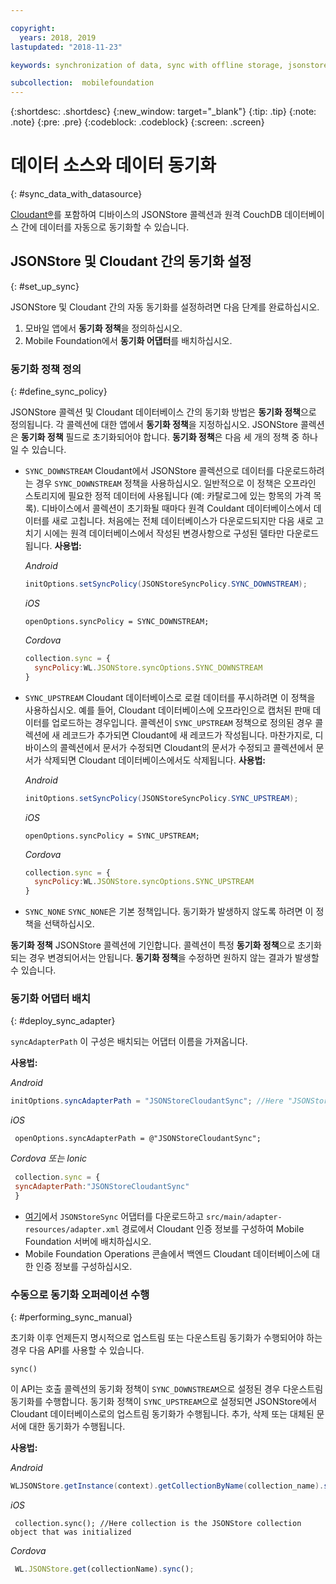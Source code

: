 ```yaml
---

copyright:
  years: 2018, 2019
lastupdated: "2018-11-23"

keywords: synchronization of data, sync with offline storage, jsonstore sync

subcollection:  mobilefoundation
---
```


{:shortdesc: .shortdesc}
{:new_window: target="_blank"}
{:tip: .tip}
{:note: .note}
{:pre: .pre}
{:codeblock: .codeblock}
{:screen: .screen}

# 데이터 소스와 데이터 동기화
{: #sync_data_with_datasource}

[Cloudant®](https://www.ibm.com/in-en/marketplace/database-management)를 포함하여 디바이스의 JSONStore 콜렉션과 원격 CouchDB 데이터베이스 간에 데이터를 자동으로 동기화할 수 있습니다.

## JSONStore 및 Cloudant 간의 동기화 설정
{: #set_up_sync}

JSONStore 및 Cloudant 간의 자동 동기화를 설정하려면 다음 단계를 완료하십시오.

1. 모바일 앱에서 **동기화 정책**을 정의하십시오.
2. Mobile Foundation에서 **동기화 어댑터**를 배치하십시오.

### 동기화 정책 정의
{: #define_sync_policy}

JSONStore 콜렉션 및 Cloudant 데이터베이스 간의 동기화 방법은 **동기화 정책**으로 정의됩니다. 각 콜렉션에 대한 앱에서 **동기화 정책**을 지정하십시오.
JSONStore 콜렉션은 **동기화 정책** 필드로 초기화되어야 합니다. **동기화 정책**은 다음 세 개의 정책 중 하나일 수 있습니다.

* `SYNC_DOWNSTREAM`
   Cloudant에서 JSONStore 콜렉션으로 데이터를 다운로드하려는 경우 `SYNC_DOWNSTREAM` 정책을 사용하십시오. 일반적으로 이 정책은 오프라인 스토리지에 필요한 정적 데이터에 사용됩니다 (예: 카탈로그에 있는 항목의 가격 목록). 디바이스에서 콜렉션이 초기화될 때마다 원격 Couldant 데이터베이스에서 데이터를 새로 고칩니다. 처음에는 전체 데이터베이스가 다운로드되지만 다음 새로 고치기 시에는 원격 데이터베이스에서 작성된 변경사항으로 구성된 델타만 다운로드됩니다.
  **사용법:**

  *Android*
  ```java
  initOptions.setSyncPolicy(JSONStoreSyncPolicy.SYNC_DOWNSTREAM);
  ```

  *iOS*
  ```objc
  openOptions.syncPolicy = SYNC_DOWNSTREAM;
  ```

  *Cordova*
  ```javascript
  collection.sync = {
    syncPolicy:WL.JSONStore.syncOptions.SYNC_DOWNSTREAM
  }
  ```

* `SYNC_UPSTREAM`
  Cloudant 데이터베이스로 로컬 데이터를 푸시하려면 이 정책을 사용하십시오. 예를 들어, Cloudant 데이터베이스에 오프라인으로 캡처된 판매 데이터를 업로드하는 경우입니다. 콜렉션이 `SYNC_UPSTREAM` 정책으로 정의된 경우 콜렉션에 새 레코드가 추가되면 Cloudant에 새 레코드가 작성됩니다. 마찬가지로, 디바이스의 콜렉션에서 문서가 수정되면 Cloudant의 문서가 수정되고 콜렉션에서 문서가 삭제되면 Cloudant 데이터베이스에서도 삭제됩니다.
  **사용법:**

  *Android*
  ```java
  initOptions.setSyncPolicy(JSONStoreSyncPolicy.SYNC_UPSTREAM);
  ```

  *iOS*
  ```objc
  openOptions.syncPolicy = SYNC_UPSTREAM;
  ```

  *Cordova*
  ```javascript
  collection.sync = {
    syncPolicy:WL.JSONStore.syncOptions.SYNC_UPSTREAM
  }
  ```

* `SYNC_NONE`
  `SYNC_NONE`은 기본 정책입니다. 동기화가 발생하지 않도록 하려면 이 정책을 선택하십시오.

**동기화 정책** JSONStore 콜렉션에 기인합니다. 콜렉션이 특정 **동기화 정책**으로 초기화되는 경우 변경되어서는 안됩니다. **동기화 정책**을 수정하면 원하지 않는 결과가 발생할 수 있습니다.

### 동기화 어댑터 배치
{: #deploy_sync_adapter}

`syncAdapterPath`
이 구성은 배치되는 어댑터 이름을 가져옵니다.

**사용법:**

*Android*
 ```java
 initOptions.syncAdapterPath = "JSONStoreCloudantSync"; //Here "JSONStoreCloudantSync" is the name of the adapter.
 ```

*iOS*
 ```objc
  openOptions.syncAdapterPath = @"JSONStoreCloudantSync";
 ```

*Cordova 또는 Ionic*
 ```javascript
  collection.sync = {
  syncAdapterPath:"JSONStoreCloudantSync"
  }
 ```

* [여기](https://github.com/MobileFirst-Platform-Developer-Center/JSONStoreCloudantSync/)에서 `JSONStoreSync` 어댑터를 다운로드하고 `src/main/adapter-resources/adapter.xml` 경로에서 Cloudant 인증 정보를 구성하여 Mobile Foundation 서버에 배치하십시오.
* Mobile Foundation Operations 콘솔에서 백엔드 Cloudant 데이터베이스에 대한 인증 정보를 구성하십시오.

### 수동으로 동기화 오퍼레이션 수행
{: #performing_sync_manual}

초기화 이후 언제든지 명시적으로 업스트림 또는 다운스트림 동기화가 수행되어야 하는 경우 다음 API를 사용할 수 있습니다.

`sync()`

이 API는 호출 콜렉션의 동기화 정책이 `SYNC_DOWNSTREAM`으로 설정된 경우 다운스트림 동기화를 수행합니다. 동기화 정책이 `SYNC_UPSTREAM`으로 설정되면 JSONStore에서 Cloudant 데이터베이스로의 업스트림 동기화가 수행됩니다. 추가, 삭제 또는 대체된 문서에 대한 동기화가 수행됩니다.

**사용법:**

*Android*
 ```java
 WLJSONStore.getInstance(context).getCollectionByName(collection_name).sync();
 ```

*iOS*
 ```objc
  collection.sync(); //Here collection is the JSONStore collection object that was initialized
 ```

*Cordova*
 ```javascript
  WL.JSONStore.get(collectionName).sync();
 ```
